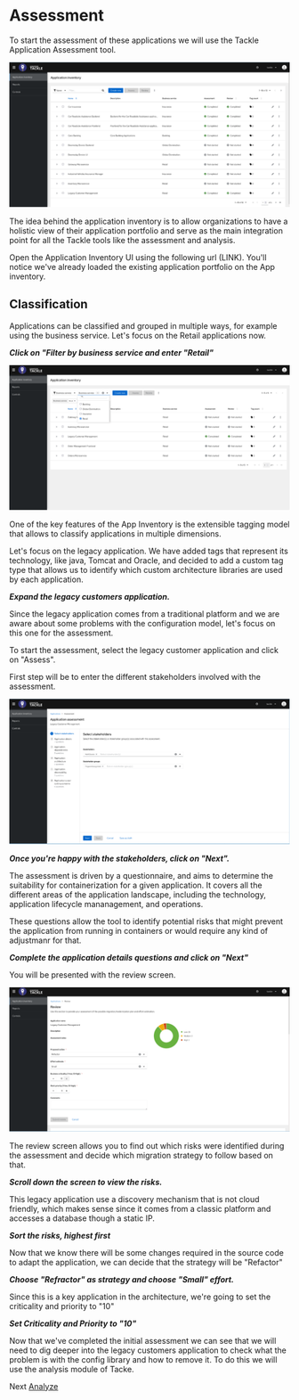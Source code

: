 # Assessment

To start the assessment of these applications we will use the Tackle Application Assessment tool.

![application inventory](../images/application-inventory.png)

The idea behind the application inventory is to allow organizations to have a holistic view of their application portfolio and serve as the main integration point for all the Tackle tools like the assessment and analysis.  

Open the Application Inventory UI using the following url (LINK).  You'll notice we've already loaded the existing application portfolio on the App inventory.

## Classification

Applications can be classified and grouped in multiple ways, for example using the business service. Let's focus on the Retail applications now.

***Click on "Filter by business service and enter "Retail"***

![business service](../images/business-service.png)

One of the key features of the App Inventory is the extensible tagging model that allows to classify applications in multiple dimensions.

Let's focus on the legacy application.  We have added tags that represent its technology, like java, Tomcat and Oracle, and decided to add a custom tag type that allows us to identify which custom architecture libraries are used by each application.  

***Expand the legacy customers application.***

Since the legacy application comes from a traditional platform and we are aware about some problems with the configuration model, let's focus on this one for the assessment.

To start the assessment, select the legacy customer application and click on "Assess".

First step will be to enter the different stakeholders involved with the assessment.

![stakeholders](../images/stakeholders.png)

***Once you're happy with the stakeholders, click on "Next".***

The assessment is driven by a questionnaire, and aims to determine the suitability for containerization for a given application.  It covers all the different areas of the application landscape, including the technology, application lifecycle mananagement, and operations.  

These questions allow the tool to identify potential risks that might prevent the application from running in containers or would require any kind of adjustmanr for that. 

***Complete the application details questions and click on "Next"***

You will be presented with the review screen.

![review](../images/review.png)

The review screen allows you to find out which risks were identified during the assessment and decide which migration strategy to follow based on that.

***Scroll down the screen to view the risks.***

This legacy application use a discovery mechanism that is not cloud friendly, which makes sense since it comes from a classic platform and accesses a database though a static IP.

***Sort the risks, highest first***

Now that we know there will be some changes required in the source code to adapt the application, we can decide that the strategy will be "Refactor"

***Choose "Refractor" as strategy and choose "Small" effort.***

Since this is a key application in the architecture, we're going to set the criticality and priority to "10"

***Set Criticality and Priority to "10"***

Now that we've completed the initial assessment we can see that we will need to dig deeper into the legacy customers application to check what the problem is with the config library and how to remove it.  To do this we will use the analysis module of Tacke.



Next [Analyze](./3-analyze.md)
